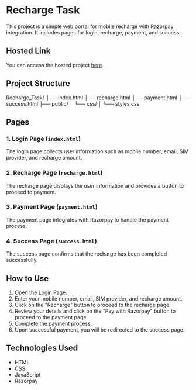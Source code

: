# Recharge Task

This project is a simple web portal for mobile recharge with Razorpay integration. It includes pages for login, recharge, payment, and success.

## Hosted Link

You can access the hosted project [here](https://manoj-kumar-bv.github.io/Recharge_Task/).

## Project Structure
Recharge_Task/ 
    ├── index.html 
    ├── recharge.html 
    ├── payment.html 
    ├── success.html 
    ├── public/ 
        │ └── css/ 
        │ └── styles.css


## Pages

### 1. Login Page (`index.html`)
The login page collects user information such as mobile number, email, SIM provider, and recharge amount.

### 2. Recharge Page (`recharge.html`)
The recharge page displays the user information and provides a button to proceed to payment.

### 3. Payment Page (`payment.html`)
The payment page integrates with Razorpay to handle the payment process.

### 4. Success Page (`success.html`)
The success page confirms that the recharge has been completed successfully.

## How to Use

1. Open the [Login Page](https://manoj-kumar-bv.github.io/Recharge_Task/).
2. Enter your mobile number, email, SIM provider, and recharge amount.
3. Click on the "Recharge" button to proceed to the recharge page.
4. Review your details and click on the "Pay with Razorpay" button to proceed to the payment page.
5. Complete the payment process.
6. Upon successful payment, you will be redirected to the success page.

## Technologies Used

- HTML
- CSS
- JavaScript
- Razorpay
